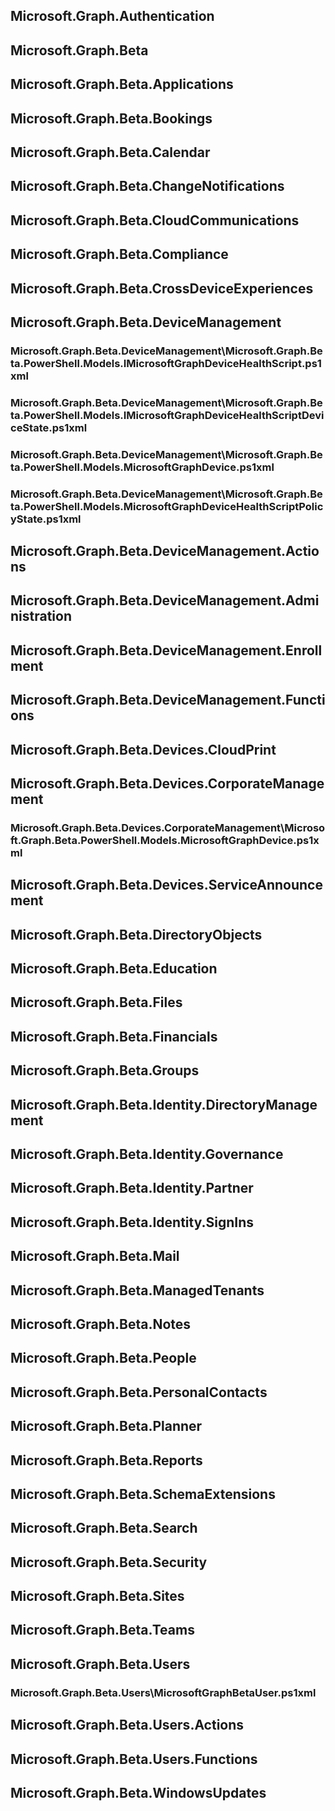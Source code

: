 ## Microsoft.Graph.Authentication

## Microsoft.Graph.Beta

## Microsoft.Graph.Beta.Applications

## Microsoft.Graph.Beta.Bookings

## Microsoft.Graph.Beta.Calendar

## Microsoft.Graph.Beta.ChangeNotifications

## Microsoft.Graph.Beta.CloudCommunications

## Microsoft.Graph.Beta.Compliance

## Microsoft.Graph.Beta.CrossDeviceExperiences

## Microsoft.Graph.Beta.DeviceManagement

### Microsoft.Graph.Beta.DeviceManagement\Microsoft.Graph.Beta.PowerShell.Models.IMicrosoftGraphDeviceHealthScript.ps1xml

### Microsoft.Graph.Beta.DeviceManagement\Microsoft.Graph.Beta.PowerShell.Models.IMicrosoftGraphDeviceHealthScriptDeviceState.ps1xml

### Microsoft.Graph.Beta.DeviceManagement\Microsoft.Graph.Beta.PowerShell.Models.MicrosoftGraphDevice.ps1xml

### Microsoft.Graph.Beta.DeviceManagement\Microsoft.Graph.Beta.PowerShell.Models.MicrosoftGraphDeviceHealthScriptPolicyState.ps1xml

## Microsoft.Graph.Beta.DeviceManagement.Actions

## Microsoft.Graph.Beta.DeviceManagement.Administration

## Microsoft.Graph.Beta.DeviceManagement.Enrollment

## Microsoft.Graph.Beta.DeviceManagement.Functions

## Microsoft.Graph.Beta.Devices.CloudPrint

## Microsoft.Graph.Beta.Devices.CorporateManagement

### Microsoft.Graph.Beta.Devices.CorporateManagement\Microsoft.Graph.Beta.PowerShell.Models.MicrosoftGraphDevice.ps1xml

## Microsoft.Graph.Beta.Devices.ServiceAnnouncement

## Microsoft.Graph.Beta.DirectoryObjects

## Microsoft.Graph.Beta.Education

## Microsoft.Graph.Beta.Files

## Microsoft.Graph.Beta.Financials

## Microsoft.Graph.Beta.Groups

## Microsoft.Graph.Beta.Identity.DirectoryManagement

## Microsoft.Graph.Beta.Identity.Governance

## Microsoft.Graph.Beta.Identity.Partner

## Microsoft.Graph.Beta.Identity.SignIns

## Microsoft.Graph.Beta.Mail

## Microsoft.Graph.Beta.ManagedTenants

## Microsoft.Graph.Beta.Notes

## Microsoft.Graph.Beta.People

## Microsoft.Graph.Beta.PersonalContacts

## Microsoft.Graph.Beta.Planner

## Microsoft.Graph.Beta.Reports

## Microsoft.Graph.Beta.SchemaExtensions

## Microsoft.Graph.Beta.Search

## Microsoft.Graph.Beta.Security

## Microsoft.Graph.Beta.Sites

## Microsoft.Graph.Beta.Teams

## Microsoft.Graph.Beta.Users

### Microsoft.Graph.Beta.Users\MicrosoftGraphBetaUser.ps1xml

## Microsoft.Graph.Beta.Users.Actions

## Microsoft.Graph.Beta.Users.Functions

## Microsoft.Graph.Beta.WindowsUpdates

